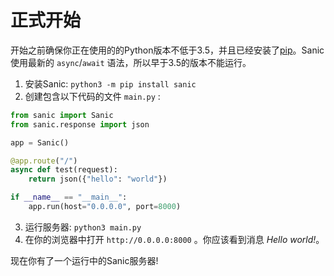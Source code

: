 # 正式开始

开始之前确保你正在使用的的Python版本不低于3.5，并且已经安装了[pip](https://pip.pypa.io/en/stable/installing/)。Sanic使用最新的 `async`/`await` 语法，所以早于3.5的版本不能运行。

1. 安装Sanic: `python3 -m pip install sanic`
2. 创建包含以下代码的文件 `main.py` :

  ```python
  from sanic import Sanic
  from sanic.response import json

  app = Sanic()

  @app.route("/")
  async def test(request):
      return json({"hello": "world"})

  if __name__ == "__main__":
      app.run(host="0.0.0.0", port=8000)
  ```
  
3. 运行服务器: `python3 main.py`
4. 在你的浏览器中打开 `http://0.0.0.0:8000` 。你应该看到消息 *Hello world!*。

现在你有了一个运行中的Sanic服务器!
